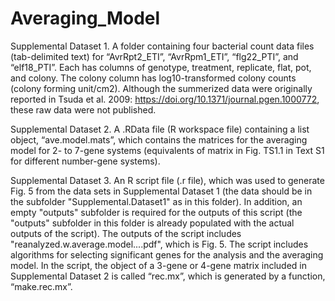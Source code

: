 # Averaging_Model

Supplemental Dataset 1. A folder containing four bacterial count data files (tab-delimited text) for “AvrRpt2_ETI”, “AvrRpm1_ETI”, “flg22_PTI”, and “elf18_PTI”. Each has columns of genotype, treatment, replicate, flat, pot, and colony. The colony column has log10-transformed colony counts (colony forming unit/cm2). Although the summerized data were originally reported in Tsuda et al. 2009: https://doi.org/10.1371/journal.pgen.1000772, these raw data were not published.

Supplemental Dataset 2. A .RData file (R workspace file) containing a list object, “ave.model.mats”, which contains the matrices for the averaging model for 2- to 7-gene systems (equivalents of matrix in Fig. TS1.1 in Text S1 for different number-gene systems).

Supplemental Dataset 3. An R script file (.r file), which was used to generate Fig. 5 from the data sets in Supplemental Dataset 1 (the data should be in the subfolder "Supplemental.Dataset1" as in this folder). In addition, an empty "outputs" subfolder is required for the outputs of this script (the "outputs" subfolder in this folder is already populated with the actual outputs of the script). The outputs of the script includes "reanalyzed.w.average.model....pdf", which is Fig. 5. The script includes algorithms for selecting significant genes for the analysis and the averaging model. In the script, the object of a 3-gene or 4-gene matrix included in Supplemental Dataset 2 is called “rec.mx”, which is generated by a function, “make.rec.mx”.
